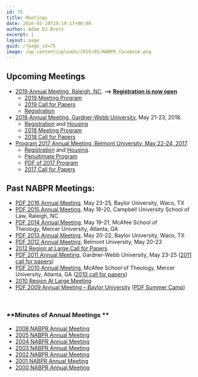 ```yaml
---
id: 75
title: Meetings
date: 2016-05-20T19:19:17+00:00
author: Adam DJ Brett
excerpt: |
layout: page
guid: /?page_id=75
image: /wp-content/uploads/2016/05/NABPR_facebook.png
---
```

## Upcoming Meetings

  * [2019 Annual Meeting, Raleigh, NC](https://nabpr.org/2019-nabpr-meeting-program/). **⟶** <strong style="color: #66000b;"><a href="https://nabpr.org/meetings/registration/">Registration is now open</a></strong> 
      * [2019 Meeting Program](https://nabpr.org/2019-nabpr-meeting-program/)
      * [2019 Call for Papers](https://nabpr.org/2019-nabpr-call-for-papers/)
      * [Registration](https://nabpr.org/meetings/registration/)
  * [2018 Annual Meeting, Gardner-Webb University](https://nabpr.org/meeting-at-gardner-webb-program/), May 21-23, 2018. 
      * [Registration](https://nabpr.org/meetings/registration/) and [Housing](https://nabpr.org/meetings/housing/)
      * [2018 Meeting Program](https://nabpr.org/meeting-at-gardner-webb-program/)
      * [2018 Call for Papers](https://nabpr.org/2018-nabpr-call-for-papers/)
  * [Program 2017 Annual Meeting, Belmont University, May 22-24, 2017](https://nabpr.org/meetings/2017-annual-meeting-nabpr-program/). 
      * [Registration](https://nabpr.org/meetings/registration/) and [Housing](https://nabpr.org/meetings/housing/).
      * [Penultimate Program](https://nabpr.org/penultimate-nabpr-2017-program-draft/)
      * [PDF of 2017 Program](/wp-content/uploads/2017/05/PENULTIMATE-NABPR-Program-May2017-Belmont.pdf)
      * <a href="https://nabpr.org/cfp-2017-nabpr-annual-meeting/" hreflang="en-us">2017 Call for Papers</a>

## **Past NABPR Meetings:**

  * <a href="/wp-content/uploads/2016/05/5.0_NABPR_Program_May2016_Baylor-1.pdf" hreflang="en-us">PDF 2016 Annual Meeting</a>, May 23-25, Baylor University, Waco, TX
  * <a href="/wp-content/uploads/2016/05/NABPRProgram2015RaleighDraft-1.pdf" hreflang="en-us">PDF 2015 Annual Meeting</a>, May 18-20, Campbell University School of Law, Raleigh, NC
  * <a href="/wp-content/uploads/2016/05/NABPRProgram2014AtlantaDraft-1.pdf" target="_blank" rel="noopener noreferrer" hreflang="en-us">PDF 2014 Annual Meeting</a>, May 19-21, McAfee School of Theology, Mercer University, Atlanta, GA
  * <a href="/wp-content/uploads/2016/08/NABPRProgram2013Baylor.pdf" hreflang="en-us">PDF 2013 Annual Meeting</a>, May 20-22, Baylor University, Waco, TX
  * <a href="/wp-content/uploads/2016/08/NABPRProgram-2012-Belmont-for-final-publication.pdf" hreflang="en-us">PDF 2012 Annual Meeting</a>, Belmont University, May 20-23
  * <a href="https://nabpr.org/meetings/2012-nabpr-region-at-large/" hreflang="en-us">2012 Region at Large Call for Papers</a>
  * <a href="/wp-content/uploads/2016/08/NABPRProgram2011Boiling-Springs-final.pdf" hreflang="en-us">PDF 2011 Annual Meeting</a>, Gardner-Webb University, May 23-25 (<a href="https://nabpr.org/meetings/nabpr-2011-call-for-papers/" hreflang="en-us">2011 call for papers</a>)
  * <a href="/wp-content/uploads/2016/05/NABPRProgram2010Atlanta.pdf" hreflang="en-us">PDF 2010 Annual Meeting</a>, McAfee School of Theology, Mercer University, Atlanta, GA (<a href="https://nabpr.org/meetings/call-for-papers-nabpr-annual-meeting-2010/" hreflang="en-us">2010 call for papers</a>)
  * <a href="https://nabpr.org/meetings/2010-nabpr-region-at-large/" target="_blank" rel="noopener noreferrer" hreflang="en-us">2010 Region At Large Meeting</a>
  * <a href="/wp-content/uploads/2016/08/NABPR-Program-2009-rev-1.pdf" target="_blank" rel="noopener noreferrer" hreflang="en-us">PDF 2009 Annual Meeting &#8211; Baylor University</a> (<a href="/wp-content/uploads/2016/08/SUMMER-CAMP-2009-FORM-E-00015623.pdf" hreflang="en-us">PDF Summer Camp</a>)

&nbsp;

### **Minutes of Annual Meetings **

  * <a href="https://nabpr.org/meetings/nabpr-annual-meeting-2006/" hreflang="en-us">2006 NABPR Annual Meeting</a>
  * <a href="https://nabpr.org/meetings/nabpr-annual-meeting-2005/" hreflang="en-us">2005 NABPR Annual Meeting</a>
  * <a href="https://nabpr.org/meetings/nabpr-annual-meeting-2004/" hreflang="en-us">2004 NABPR Annual Meeting</a>
  * <a href="https://nabpr.org/meetings/nabpr-annual-meeting-2003/" hreflang="en-us">2003 NABPR Annual Meeting</a>
  * <a href="https://nabpr.org/meetings/nabpr-annual-meeting-2002/" hreflang="en-us">2002 NABPR Annual Meeting</a>
  * <a href="https://nabpr.org/meetings/nabpr-annual-meeting-2001/" hreflang="en-us">2001 NABPR Annual Meeting</a>
  * <a href="https://nabpr.org/meetings/nabpr-annual-meeting-2000/" hreflang="en-us">2000 NABPR Annual Meeting</a>

&nbsp;